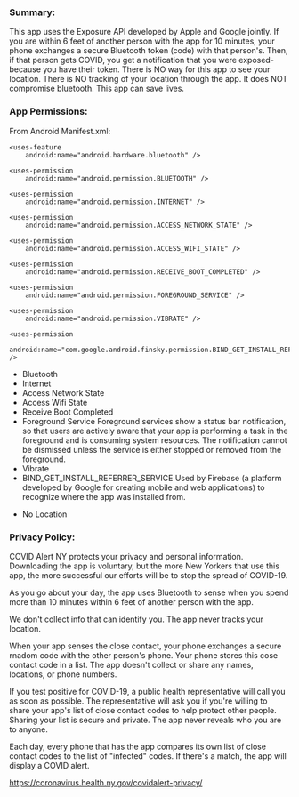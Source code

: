 ### Summary:

This app uses the Exposure API developed by Apple and Google jointly. If you are within 6 feet of another person with the app for 10 minutes, your phone exchanges a secure Bluetooth token (code) with that person's. Then, if that person gets COVID, you get a notification that you were exposed- because you have their token. There is NO way for this app to see your location. There is NO tracking of your location through the app. It does NOT compromise bluetooth. This app can save lives.

### App Permissions:

From Android Manifest.xml:

 <uses-feature
        android:name="android.hardware.bluetooth_le"
        android:required="true" />

    <uses-feature
        android:name="android.hardware.bluetooth" />

    <uses-permission
        android:name="android.permission.BLUETOOTH" />

    <uses-permission
        android:name="android.permission.INTERNET" />

    <uses-permission
        android:name="android.permission.ACCESS_NETWORK_STATE" />

    <uses-permission
        android:name="android.permission.ACCESS_WIFI_STATE" />

    <uses-permission
        android:name="android.permission.RECEIVE_BOOT_COMPLETED" />

    <uses-permission
        android:name="android.permission.FOREGROUND_SERVICE" />

    <uses-permission
        android:name="android.permission.VIBRATE" />

    <uses-permission
        android:name="com.google.android.finsky.permission.BIND_GET_INSTALL_REFERRER_SERVICE" />
+ Bluetooth
+ Internet
+ Access Network State
+ Access Wifi State
+ Receive Boot Completed
+ Foreground Service
Foreground services show a status bar notification, so that users are actively aware that your app is performing a task in the foreground and is consuming system resources. The notification cannot be dismissed unless the service is either stopped or removed from the foreground.
+ Vibrate
+ BIND_GET_INSTALL_REFERRER_SERVICE
Used by Firebase (a platform developed by Google for creating mobile and web applications) to recognize where the app was installed from.
- No Location

### Privacy Policy:

COVID Alert NY protects your privacy and personal information. Downloading the app is voluntary, but the more New Yorkers that use this app, the more successful our efforts will be to stop the spread of COVID-19.

As you go about your day, the app uses Bluetooth to sense when you spend more than 10 minutes within 6 feet of another person with the app.

We don't collect info that can identify you. The app never tracks your location.

When your app senses the close contact, your phone exchanges a secure rnadom code with the other person's phone. Your phone stores this cose contact code in a list.
The app doesn't collect or share any names, locations, or phone numbers.

If you test positive for COVID-19, a public health representative will call you as soon as possible.
The representative will ask you if you're willing to share your app's list of close contact codes to help protect other people. Sharing your list is secure and private. The app never reveals who you are to anyone.

Each day, every phone that has the app compares its own list of close contact codes to the list of "infected" codes. If there's a match, the app will display a COVID alert.

https://coronavirus.health.ny.gov/covidalert-privacy/
